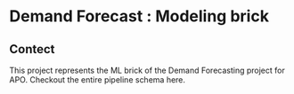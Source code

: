 # Demand Forecast : Modeling brick

## Contect

This project represents the ML brick of the Demand Forecasting project for APO.
Checkout the entire pipeline schema here.



